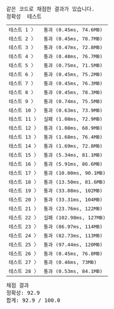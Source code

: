 <pre class="console-content"><div></div><div class="console-failed">같은 코드로 채점한 결과가 있습니다.</div><div class="console-message">정확성  테스트</div><table class="console-test-group" data-category="correctness"><tbody><tr data-testcase-id="180421"><td valign="top" class="td-label">테스트 1 <span>〉</span></td><td class="result passed">통과 (0.45ms, 74.6MB)</td></tr><tr data-testcase-id="180422"><td valign="top" class="td-label">테스트 2 <span>〉</span></td><td class="result passed">통과 (0.45ms, 78.7MB)</td></tr><tr data-testcase-id="180423"><td valign="top" class="td-label">테스트 3 <span>〉</span></td><td class="result passed">통과 (0.47ms, 72.8MB)</td></tr><tr data-testcase-id="180424"><td valign="top" class="td-label">테스트 4 <span>〉</span></td><td class="result passed">통과 (0.48ms, 76.7MB)</td></tr><tr data-testcase-id="180425"><td valign="top" class="td-label">테스트 5 <span>〉</span></td><td class="result passed">통과 (0.75ms, 71.5MB)</td></tr><tr data-testcase-id="180426"><td valign="top" class="td-label">테스트 6 <span>〉</span></td><td class="result passed">통과 (0.45ms, 75.2MB)</td></tr><tr data-testcase-id="180427"><td valign="top" class="td-label">테스트 7 <span>〉</span></td><td class="result passed">통과 (0.45ms, 76.3MB)</td></tr><tr data-testcase-id="180428"><td valign="top" class="td-label">테스트 8 <span>〉</span></td><td class="result passed">통과 (0.45ms, 78.3MB)</td></tr><tr data-testcase-id="180429"><td valign="top" class="td-label">테스트 9 <span>〉</span></td><td class="result passed">통과 (0.74ms, 75.5MB)</td></tr><tr data-testcase-id="180430"><td valign="top" class="td-label">테스트 10 <span>〉</span></td><td class="result passed">통과 (0.63ms, 73.9MB)</td></tr><tr data-testcase-id="180431"><td valign="top" class="td-label">테스트 11 <span>〉</span></td><td class="result failed">실패 (1.08ms, 72.9MB)</td></tr><tr data-testcase-id="180432"><td valign="top" class="td-label">테스트 12 <span>〉</span></td><td class="result passed">통과 (1.08ms, 68.9MB)</td></tr><tr data-testcase-id="180433"><td valign="top" class="td-label">테스트 13 <span>〉</span></td><td class="result passed">통과 (1.68ms, 76.4MB)</td></tr><tr data-testcase-id="180434"><td valign="top" class="td-label">테스트 14 <span>〉</span></td><td class="result passed">통과 (1.69ms, 72.8MB)</td></tr><tr data-testcase-id="180435"><td valign="top" class="td-label">테스트 15 <span>〉</span></td><td class="result passed">통과 (5.34ms, 81.1MB)</td></tr><tr data-testcase-id="180436"><td valign="top" class="td-label">테스트 16 <span>〉</span></td><td class="result passed">통과 (5.91ms, 86.6MB)</td></tr><tr data-testcase-id="180437"><td valign="top" class="td-label">테스트 17 <span>〉</span></td><td class="result passed">통과 (10.00ms, 90.1MB)</td></tr><tr data-testcase-id="180438"><td valign="top" class="td-label">테스트 18 <span>〉</span></td><td class="result passed">통과 (13.50ms, 81.6MB)</td></tr><tr data-testcase-id="180439"><td valign="top" class="td-label">테스트 19 <span>〉</span></td><td class="result passed">통과 (33.88ms, 102MB)</td></tr><tr data-testcase-id="180440"><td valign="top" class="td-label">테스트 20 <span>〉</span></td><td class="result passed">통과 (33.31ms, 104MB)</td></tr><tr data-testcase-id="180441"><td valign="top" class="td-label">테스트 21 <span>〉</span></td><td class="result passed">통과 (23.76ms, 122MB)</td></tr><tr data-testcase-id="180442"><td valign="top" class="td-label">테스트 22 <span>〉</span></td><td class="result failed">실패 (102.98ms, 127MB)</td></tr><tr data-testcase-id="180443"><td valign="top" class="td-label">테스트 23 <span>〉</span></td><td class="result passed">통과 (86.97ms, 114MB)</td></tr><tr data-testcase-id="180444"><td valign="top" class="td-label">테스트 24 <span>〉</span></td><td class="result passed">통과 (82.73ms, 113MB)</td></tr><tr data-testcase-id="180445"><td valign="top" class="td-label">테스트 25 <span>〉</span></td><td class="result passed">통과 (97.44ms, 120MB)</td></tr><tr data-testcase-id="249447"><td valign="top" class="td-label">테스트 26 <span>〉</span></td><td class="result passed">통과 (0.45ms, 76.8MB)</td></tr><tr data-testcase-id="249448"><td valign="top" class="td-label">테스트 27 <span>〉</span></td><td class="result passed">통과 (0.46ms, 73MB)</td></tr><tr data-testcase-id="249449"><td valign="top" class="td-label">테스트 28 <span>〉</span></td><td class="result passed">통과 (0.53ms, 84.1MB)</td></tr></tbody></table><div class="console-heading">채점 결과</div><div class="console-message">정확성: 92.9</div><div class="console-message">합계: 92.9 / 100.0</div></pre>